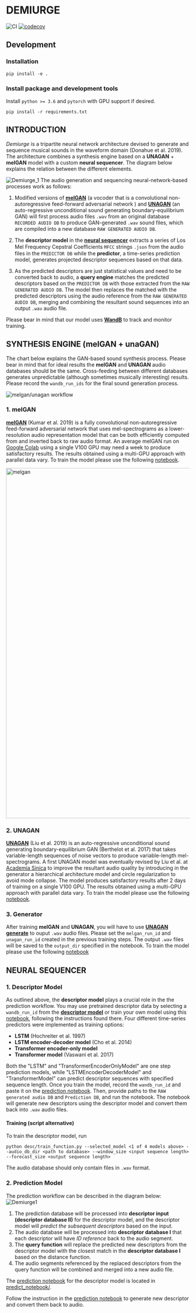 # DEMIURGE
![CI](https://github.com/buganart/descriptor-transformer/workflows/CI/badge.svg?branch=main)
[![codecov](https://codecov.io/gh/buganart/descriptor-transformer/branch/main/graph/badge.svg)](https://codecov.io/gh/buganart/descriptor-transformer)

## Development

### Installation

    pip install -e .


### Install package and development tools

Install `python >= 3.6` and `pytorch` with GPU support if desired.

    pip install -r requirements.txt


<!-- Run the tests

    pytest -->

<!-- 
### Option 2: Using nix and direnv

1. Install the [nix](https://nixos.org/download.html) package manager
and [direnv](https://direnv.net/).
2. [Hook](https://direnv.net/docs/hook.html) `direnv` into your shell.
3. Type `direnv allow` from within the checkout of this repository. -->

## INTRODUCTION
*Demiurge* is a tripartite neural network architecture devised to generate and sequence musical sounds in the waveform domain (Donahue et al. 2019). The architecture combines a synthesis engine based on a **UNAGAN** + **melGAN** model with a custom **neural sequencer**. The diagram below explains the relation between the different elements.

![Demiurge_1](https://user-images.githubusercontent.com/68105693/115943995-d0a6f200-a4e5-11eb-8a22-66212b2c315f.png)
The audio generation and sequencing neural-network-based processes work as follows:

1. Modified versions of **[melGAN](https://github.com/buganart/melgan-neurips)** (a vocoder that is a convolutional non-autoregressive feed-forward adversarial network ) and **[UNAGAN](https://github.com/buganart/unagan)** (an auto-regressive unconditional sound generating boundary-equilibrium GAN) will first process audio files `.wav` from an original database `RECORDED AUDIO DB` to produce GAN-generated `.wav` sound files, which are compiled into a new database `RAW GENERATED AUDIO DB`. 

2. The **descriptor model** in the **[neural sequencer](https://github.com/buganart/descriptor-transformer)** extracts a series of Los Mel Frequency Cepstral Coeﬃcients `MFCC` strings `.json` from the audio files in the `PREDICTOR DB` while the **predictor**, a time-series prediction model, generates projected descriptor sequences based on that data. 

3. As the predicted descriptors are just statistical values and need to be converted back to audio, a **query engine** matches the predicted descriptors based on the   `PREDICTOR DB` with those extracted from the `RAW GENERATED AUDIO DB`. The model then replaces the matched with the predicted descriptors using the audio reference from the `RAW GENERATED AUDIO DB`, merging and combining the resultant sound sequences into an output `.wav` audio file.

Please bear in mind that our model uses **[WandB](https://wandb.ai/)** to track and monitor training.

## SYNTHESIS ENGINE (melGAN + unaGAN)

The chart below explains the GAN-based sound synthesis process. Please bear in mind that for ideal results the **melGAN** and **UNAGAN** audio databases should be the same. Cross-feeding between different databases generates unpredictable (although sometimes musically interesting) results. Please record the `wandb_run_ids` for the final sound generation process. 

![melgan/unagan workflow](https://github.com/robertoalonsotrillo/descriptor-transformer/blob/main/_static/img/Demiurge.png)

### 1. melGAN

**[melGAN](https://github.com/buganart/melgan-neurips)**  (Kumar et al. 2019) is a fully convolutional non-autoregressive feed-forward adversarial network that uses mel-spectrograms as a lower-resolution audio representation model that can be both efficiently computed from and inverted back to raw audio format. An average melGAN run on [Google Colab](https://colab.research.google.com/) using a single V100 GPU may need a week to produce satisfactory results. The results obtained using a multi-GPU approach with parallel data vary. To train the model please use the following [notebook](https://colab.research.google.com/drive/1xUrh2pNUBTMO4s4YPsxAbUdTdlHjTeVU?usp=sharing).

<img width="957" alt="melgan" src="https://user-images.githubusercontent.com/68105693/115818429-53b94100-a42f-11eb-9cb5-1c6c20ba5243.png">

### 2. UNAGAN

**[UNAGAN](https://github.com/buganart/unagan)** (Liu et al. 2019) is an auto-regressive unconditional sound generating boundary-equilibrium GAN (Berthelot et al. 2017) that takes variable-length sequences of noise vectors to produce variable-length mel-spectrograms. A first UNAGAN model was eventually revised by Liu et al. at [Academia Sinica](https://musicai.citi.sinica.edu.tw) to improve the resultant audio quality by introducing in the generator a hierarchical architecture  model and circle regularization to avoid mode collapse. The model produces satisfactory results after 2 days of training on a single V100 GPU. The results obtained using a multi-GPU approach with parallel data vary. To train the model please use the following [notebook](https://colab.research.google.com/drive/1JEXcGs-zVoAi84e79OO-7_G9qD3ptNwF?usp=sharing).

### 3. Generator

After training **melGAN** and **UNAGAN**, you will have to use **[UNAGAN generate](https://github.com/buganart/descriptor-transformer/blob/main/predict_notebook/Unagan_generate.ipynb)** to ouput `.wav` audio files. Please set the `melgan_run_id` and `unagan_run_id` created in the previous training steps. The output `.wav` files will be saved to the `output_dir` specified in the notebook. To train the model please use the following [notebook](https://colab.research.google.com/github/buganart/unagan/blob/master/Unagan_generate.ipynb)

## NEURAL SEQUENCER

### 1. Descriptor Model

As outlined above, the **descriptor model** plays a crucial role in the the prediction workflow. You may use pretrained descriptor data by selecting a `wandb_run_id` from the **[descriptor model](https://github.com/robertoalonsotrillo/descriptor-transformer/blob/main/predict_notebook/descriptor_model_predict.ipynb)** or train your own model using this [notebook](https://colab.research.google.com/github/buganart/descriptor-transformer/blob/main/predict_notebook/descriptor_model_predict.ipynb), following the instructions found there. Four different time-series predictors were implemented as training options: 

- **LSTM** (Hochreiter et al. 1997)
- **LSTM encoder-decoder model** (Cho et al. 2014)
- **Transformer encoder-only model**
-  **Transformer model** (Vaswani et al. 2017)

Both the "LSTM" and "TransformerEncoderOnlyModel" are one step prediction models, while "LSTMEncoderDecoderModel" and "TransformerModel" can predict descriptor sequences with specified sequence length. Once you train the model, record the `wandb_run_id` and paste it on the [prediction notebook](https://github.com/buganart/descriptor-transformer/blob/main/predict_notebook/descriptor_model_predict.ipynb). Then, provide paths to the `RAW generated audio DB` and `Prediction DB`, and run the notebook. The notebook will generate new descriptors using the descriptor model and convert them back into `.wav` audio files.

#### Training (script alternative)

To train the descriptor model, run

    python desc/train_function.py --selected_model <1 of 4 models above> --audio_db_dir <path to database> --window_size <input sequence length> --forecast_size <output sequence length>

The audio database should only contain files in `.wav` format. 


### 2. Prediction Model

The prediction workflow can be described in the diagram below:
![Demiurge1](https://user-images.githubusercontent.com/68105693/115944060-3f844b00-a4e6-11eb-8ba8-9c6c7f63f61c.png)

1. The prediction database will be processed into **descriptor input (descriptor database II)** for the descriptor model, and the descriptor model will *predict the subsequent descriptors* based on the input.
2. The audio database will be processed into **descriptor database I** that each descriptor will have *ID reference* back to the audio segment. 
3. The **query function** will replace the predicted new descriptors from the descriptor model with the closest match in the **descriptor database I** based on the distance function.
4. The audio segments referenced by the replaced descriptors from the query function will be combined and merged into a new audio file.

The [prediction notebook](https://github.com/buganart/descriptor-transformer/blob/main/predict_notebook/descriptor_model_predict.ipynb) for the descriptor model is located in [predict_notebook/](https://github.com/buganart/descriptor-transformer/tree/main/predict_notebook).

Follow the instruction in the [prediction notebook](https://github.com/buganart/descriptor-transformer/blob/main/predict_notebook/descriptor_model_predict.ipynb) to generate new descriptor and convert them back to audio.

